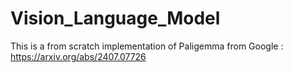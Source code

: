 # Vision_Language_Model
This is a from scratch implementation of Paligemma from Google : https://arxiv.org/abs/2407.07726

